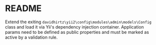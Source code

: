 README
============================

Extend the exiting `davidhirtz\yii2\config\modules\admin\models\Config` class and load it via Yii's dependency injection
container. Application params need to be defined as public properties and must be marked as active by a validation rule.